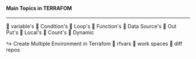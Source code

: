 



#### Main Topics in TERRAFOM 
***************************
📌 variable's
📌 Condition's
📌 Loop's
📌 Function's
📌 Data Source's
📌 Out Put's 
📌 Local's 
📌 Count's 
📌 Dynamic

↪️ Create Multiple Environment in Terrafom 
📌 rfvars 
📌 work spaces
📌 diff repos 

